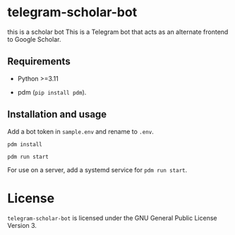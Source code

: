 # telegram-scholar-bot
this is a scholar bot
This is a Telegram bot that acts as an alternate frontend to Google Scholar.

## Requirements

* Python >=3.11

* pdm (`pip install pdm`).

## Installation and usage

Add a bot token in `sample.env` and rename to `.env`.

`pdm install`

`pdm run start`

For use on a server, add a systemd service for `pdm run start`.

# License

`telegram-scholar-bot` is licensed under the GNU General Public License Version 3.

